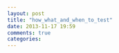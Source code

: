 ```yaml
---
layout: post
title: "how_what_and_when_to_test"
date: 2013-11-17 19:59
comments: true
categories: 
---
```

